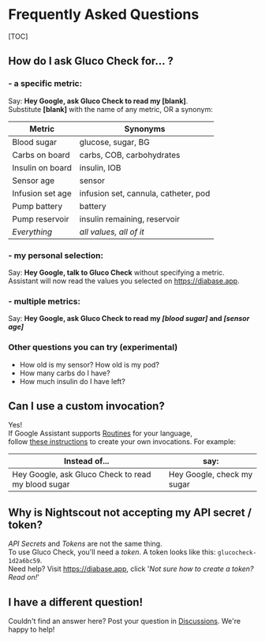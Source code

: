 # Frequently Asked Questions

[TOC]

## How do I ask Gluco Check for... ?

###  - a specific metric:

Say: **Hey Google, ask Gluco Check to read my [blank]**.  
Substitute **[blank]** with the name of any metric, OR a synonym:

| Metric           | Synonyms                             |
| ---------------- | ------------------------------------ |
| Blood sugar      | glucose, sugar, BG                   |
| Carbs on board   | carbs, COB, carbohydrates            |
| Insulin on board | insulin, IOB                         |
| Sensor age       | sensor                               |
| Infusion set age | infusion set, cannula, catheter, pod |
| Pump battery     | battery                              |
| Pump reservoir   | insulin remaining, reservoir         |
| *Everything*     | *all values, all of it*              |

### - my personal selection:

Say: **Hey Google, talk to Gluco Check** without specifying a metric.  
Assistant will now read the values you selected on https://diabase.app.

### - multiple metrics:

Say: **Hey Google, ask Gluco Check to read my *[blood sugar]* and *[sensor age]***  

### Other questions you can try (experimental)

* How old is my sensor? How old is my pod?
* How many carbs do I have?
* How much insulin do I have left?

## Can I use a custom invocation?

Yes!  
If Google Assistant supports [Routines](https://support.google.com/googlenest/answer/7029585?co=GENIE.Platform%3DAndroid&hl=en) for your language,  
follow [these instructions](https://diabase.app/assets/routines-setup.mp4) to create your own invocations. For example:

| Instead of...                                      | say:                       |
| -------------------------------------------------- | -------------------------- |
| Hey Google, ask Gluco Check to read my blood sugar | Hey Google, check my sugar |

##  Why is Nightscout not accepting my API secret / token?

*API Secrets* and *Tokens* are not the same thing.  
To use Gluco Check, you'll need a *token*. A token looks like this: `glucocheck-1d2a6bc59`.  
Need help? Visit https://diabase.app, click '*Not sure how to create a token? Read on!*'

## I have a different question!

Couldn't find an answer here? Post your question in [Discussions](https://github.com/nielsmaerten/gluco-check/discussions). We're happy to help!
